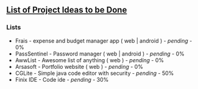 ## [List of Project Ideas to be Done](https://ariyanas.github.io/project-todos/)



### Lists
  * Frais - expense and budget manager app ( web | android ) - *pending* - 0%
  * PassSentinel - Password manager ( web | android ) - *pending* - 0%
  * AwwList - Awesome list of anything ( web ) - *pending* - 0%
  * Arsasoft - Portfolio website ( web ) - *pending* - 0%
  * CGLite - Simple java code editor with security - *pending* - 50%
  * Finix IDE - Code ide - *pending* - 30%
